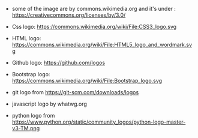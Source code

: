 - some of the image are by commons.wikimedia.org and it's under : https://creativecommons.org/licenses/by/3.0/
- Css logo: https://commons.wikimedia.org/wiki/File:CSS3_logo.svg
- HTML logo: https://commons.wikimedia.org/wiki/File:HTML5_logo_and_wordmark.svg
- Github logo: https://github.com/logos
- Bootstrap logo: https://commons.wikimedia.org/wiki/File:Bootstrap_logo.svg

- git logo from https://git-scm.com/downloads/logos

- javascript logo by whatwg.org

- python logo from https://www.python.org/static/community_logos/python-logo-master-v3-TM.png

